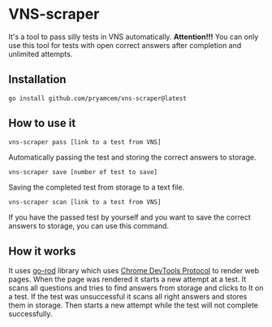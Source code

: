 # VNS-scraper

It's a tool to pass silly tests in VNS automatically. 
**Attention!!!** You can only use this tool for tests with open correct answers after completion and unlimited attempts.

## Installation
```
go install github.com/pryamcem/vns-scraper@latest
```

## How to use it
```
vns-scraper pass [link to a test from VNS]
```
Automatically passing the test and storing the correct answers to storage.

```
vns-scraper save [number of test to save]
```
Saving the completed test from storage to a text file.

```
vns-scraper scan [link to a test from VNS]
```
If you have the passed test by yourself and you want to save the correct answers to storage, you can use this command.

## How it works
It uses [go-rod](https://github.com/go-rod/rod) library which uses [Chrome DevTools Protocol](https://chromedevtools.github.io/devtools-protocol/) to render web pages. When the page was rendered it starts a new attempt at a test. It scans all questions and tries to find answers from storage and clicks to It on a test.  If the test was unsuccessful it scans all right answers and stores them in storage. Then starts a new attempt while the test will not complete successfully.
